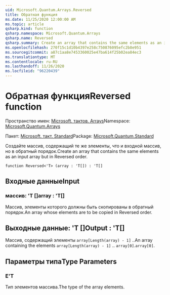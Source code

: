 ```yaml
---
uid: Microsoft.Quantum.Arrays.Reversed
title: Обратная функция
ms.date: 11/25/2020 12:00:00 AM
ms.topic: article
qsharp.kind: function
qsharp.namespace: Microsoft.Quantum.Arrays
qsharp.name: Reversed
qsharp.summary: Create an array that contains the same elements as an input array but in Reversed order.
ms.openlocfilehash: 270f15c1d10b4397e258c750876095efc2b8e951
ms.sourcegitcommit: a87c1aa8e7453360025e47ba614f25b02ea84ec3
ms.translationtype: MT
ms.contentlocale: ru-RU
ms.lasthandoff: 11/26/2020
ms.locfileid: "96220439"
---
```

# <a name="reversed-function"></a><span data-ttu-id="c9c10-102">Обратная функция</span><span class="sxs-lookup"><span data-stu-id="c9c10-102">Reversed function</span></span>

<span data-ttu-id="c9c10-103">Пространство имен: [Microsoft. тактов. Arrays](xref:Microsoft.Quantum.Arrays)</span><span class="sxs-lookup"><span data-stu-id="c9c10-103">Namespace: [Microsoft.Quantum.Arrays](xref:Microsoft.Quantum.Arrays)</span></span>

<span data-ttu-id="c9c10-104">Пакет: [Microsoft. такт. Standard](https://nuget.org/packages/Microsoft.Quantum.Standard)</span><span class="sxs-lookup"><span data-stu-id="c9c10-104">Package: [Microsoft.Quantum.Standard](https://nuget.org/packages/Microsoft.Quantum.Standard)</span></span>


<span data-ttu-id="c9c10-105">Создайте массив, содержащий те же элементы, что и входной массив, но в обратный порядок.</span><span class="sxs-lookup"><span data-stu-id="c9c10-105">Create an array that contains the same elements as an input array but in Reversed order.</span></span>

```qsharp
function Reversed<'T> (array : 'T[]) : 'T[]
```


## <a name="input"></a><span data-ttu-id="c9c10-106">Входные данные</span><span class="sxs-lookup"><span data-stu-id="c9c10-106">Input</span></span>

### <a name="array--t"></a><span data-ttu-id="c9c10-107">массив: 'T []</span><span class="sxs-lookup"><span data-stu-id="c9c10-107">array : 'T[]</span></span>

<span data-ttu-id="c9c10-108">Массив, элементы которого должны быть скопированы в обратный порядок.</span><span class="sxs-lookup"><span data-stu-id="c9c10-108">An array whose elements are to be copied in Reversed order.</span></span>



## <a name="output--t"></a><span data-ttu-id="c9c10-109">Выходные данные: 'T []</span><span class="sxs-lookup"><span data-stu-id="c9c10-109">Output : 'T[]</span></span>

<span data-ttu-id="c9c10-110">Массив, содержащий элементы `array[Length(array) - 1]` ..</span><span class="sxs-lookup"><span data-stu-id="c9c10-110">An array containing the elements `array[Length(array) - 1]` ..</span></span> <span data-ttu-id="c9c10-111">`array[0]`.</span><span class="sxs-lookup"><span data-stu-id="c9c10-111">`array[0]`.</span></span>

## <a name="type-parameters"></a><span data-ttu-id="c9c10-112">Параметры типа</span><span class="sxs-lookup"><span data-stu-id="c9c10-112">Type Parameters</span></span>

### <a name="t"></a><span data-ttu-id="c9c10-113">Е</span><span class="sxs-lookup"><span data-stu-id="c9c10-113">'T</span></span>

<span data-ttu-id="c9c10-114">Тип элементов массива.</span><span class="sxs-lookup"><span data-stu-id="c9c10-114">The type of the array elements.</span></span>